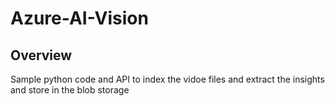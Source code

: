 # Azure-AI-Vision

## Overview
Sample python code and API to index the vidoe files and extract the insights and store in the blob storage
